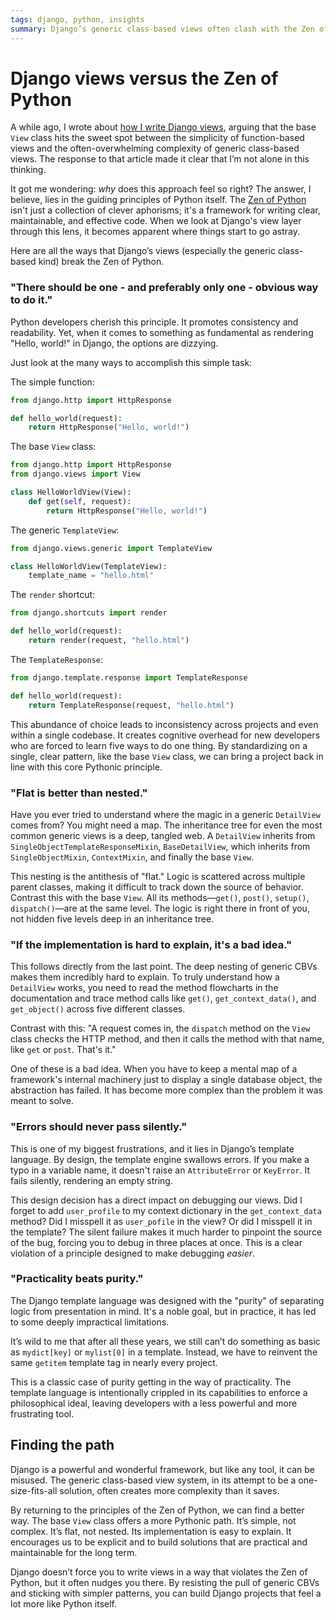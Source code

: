 ```yaml
---
tags: django, python, insights
summary: Django’s generic class-based views often clash with the Zen of Python. Here’s why the base View class feels more Pythonic.
---
```


# Django views versus the Zen of Python

A while ago, I wrote about [how I write Django views](/articles/2025/django-views/), arguing that the base `View` class hits the sweet spot between the simplicity of function-based views and the often-overwhelming complexity of generic class-based views. The response to that article made it clear that I’m not alone in this thinking.

It got me wondering: *why* does this approach feel so right? The answer, I believe, lies in the guiding principles of Python itself. The [Zen of Python](https://en.m.wikipedia.org/wiki/Zen_of_Python) isn't just a collection of clever aphorisms; it's a framework for writing clear, maintainable, and effective code. When we look at Django's view layer through this lens, it becomes apparent where things start to go astray.

Here are all the ways that Django’s views (especially the generic class-based kind) break the Zen of Python.

### "There should be one - and preferably only one - obvious way to do it."

Python developers cherish this principle. It promotes consistency and readability. Yet, when it comes to something as fundamental as rendering "Hello, world!" in Django, the options are dizzying.

Just look at the many ways to accomplish this simple task:

The simple function:
```python
from django.http import HttpResponse

def hello_world(request):
    return HttpResponse("Hello, world!")
```

The base `View` class:
```python
from django.http import HttpResponse
from django.views import View

class HelloWorldView(View):
    def get(self, request):
        return HttpResponse("Hello, world!")
```

The generic `TemplateView`:
```python
from django.views.generic import TemplateView

class HelloWorldView(TemplateView):
    template_name = "hello.html"
```

The `render` shortcut:
```python
from django.shortcuts import render

def hello_world(request):
    return render(request, "hello.html")
```

The `TemplateResponse`:
```python
from django.template.response import TemplateResponse

def hello_world(request):
    return TemplateResponse(request, "hello.html")
```

This abundance of choice leads to inconsistency across projects and even within a single codebase. It creates cognitive overhead for new developers who are forced to learn five ways to do one thing. By standardizing on a single, clear pattern, like the base `View` class, we can bring a project back in line with this core Pythonic principle.

### "Flat is better than nested."

Have you ever tried to understand where the magic in a generic `DetailView` comes from? You might need a map. The inheritance tree for even the most common generic views is a deep, tangled web. A `DetailView` inherits from `SingleObjectTemplateResponseMixin`, `BaseDetailView`, which inherits from `SingleObjectMixin`, `ContextMixin`, and finally the base `View`.

This nesting is the antithesis of "flat." Logic is scattered across multiple parent classes, making it difficult to track down the source of behavior. Contrast this with the base `View`. All its methods—`get()`, `post()`, `setup()`, `dispatch()`—are at the same level. The logic is right there in front of you, not hidden five levels deep in an inheritance tree.

### "If the implementation is hard to explain, it's a bad idea."

This follows directly from the last point. The deep nesting of generic CBVs makes them incredibly hard to explain. To truly understand how a `DetailView` works, you need to read the method flowcharts in the documentation and trace method calls like `get()`, `get_context_data()`, and `get_object()` across five different classes.

Contrast with this: "A request comes in, the `dispatch` method on the `View` class checks the HTTP method, and then it calls the method with that name, like `get` or `post`. That's it."

One of these is a bad idea. When you have to keep a mental map of a framework's internal machinery just to display a single database object, the abstraction has failed. It has become more complex than the problem it was meant to solve.

### "Errors should never pass silently."

This is one of my biggest frustrations, and it lies in Django’s template language. By design, the template engine swallows errors. If you make a typo in a variable name, it doesn't raise an `AttributeError` or `KeyError`. It fails silently, rendering an empty string.

This design decision has a direct impact on debugging our views. Did I forget to add `user_profile` to my context dictionary in the `get_context_data` method? Did I misspell it as `user_pofile` in the view? Or did I misspell it in the template? The silent failure makes it much harder to pinpoint the source of the bug, forcing you to debug in three places at once. This is a clear violation of a principle designed to make debugging *easier*.

### "Practicality beats purity."

The Django template language was designed with the "purity" of separating logic from presentation in mind. It's a noble goal, but in practice, it has led to some deeply impractical limitations.

It’s wild to me that after all these years, we still can’t do something as basic as `mydict[key]` or `mylist[0]` in a template. Instead, we have to reinvent the same `getitem` template tag in nearly every project.

This is a classic case of purity getting in the way of practicality. The template language is intentionally crippled in its capabilities to enforce a philosophical ideal, leaving developers with a less powerful and more frustrating tool.

## Finding the path

Django is a powerful and wonderful framework, but like any tool, it can be misused. The generic class-based view system, in its attempt to be a one-size-fits-all solution, often creates more complexity than it saves.

By returning to the principles of the Zen of Python, we can find a better way. The base `View` class offers a more Pythonic path. It’s simple, not complex. It’s flat, not nested. Its implementation is easy to explain. It encourages us to be explicit and to build solutions that are practical and maintainable for the long term.

Django doesn’t force you to write views in a way that violates the Zen of Python, but it often nudges you there. By resisting the pull of generic CBVs and sticking with simpler patterns, you can build Django projects that feel a lot more like Python itself.